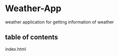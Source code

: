# Weather-App

weather application for getting information of weather 

## table of contents

index.html
